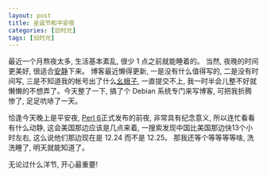 ```yaml
---
layout: post
title: 圣诞节和平安夜
categories: [旧时光]
tags: [旧时光]
---
```


最近一个月熬夜太多, 生活基本紊乱, 很少 1 点之前就能睡着的。 当然, 夜晚的时间更美好, 很适合[安静]()下来。
博客最近懒得更新, 一是没有什么值得写的, 二是没有时间写, 三是不知道我的帐号出了什么[幺蛾子](), 一直提交不上, 我一时半会儿整不好就懒懒的不想弄了。今天整了一下, 搞了个 Debian 系统专门来写博客, 可把我折腾惨了, 足足吭哧了一天。

恰逢今天晚上是平安夜, [Perl 6](raku.org)正式发布的前夜, 非常具有纪念意义, 所以连忙看看有什么动静, 这会美国那边应该是几点来着, 一搜索发现中国比美国那边快13个小时左右, 这么说他们那边现在是 12.24 而不是 12.25。 那我还等个等等等等啥, 洗洗睡了, 明天就能知道了。

无论过什么洋节, 开心最重要!
